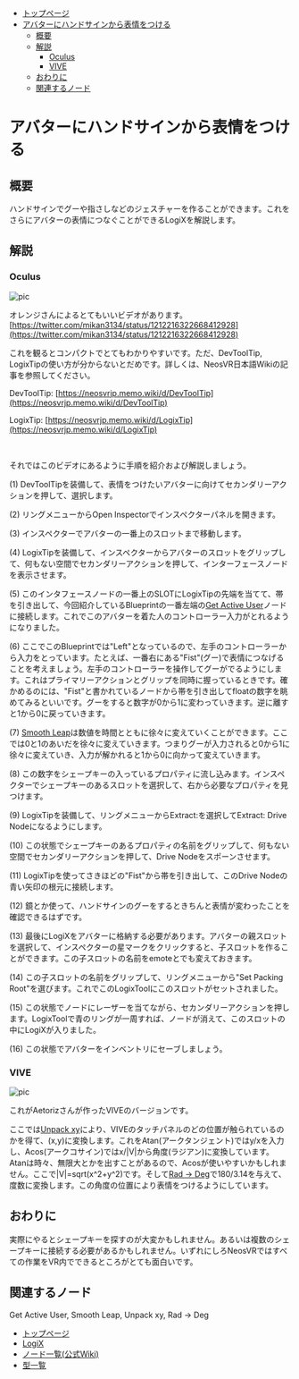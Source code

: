 <!-- NeosVR Techbook-->
- [トップページ](https://logix-educational-institute.github.io/NeosVRJP-Techbook/) 
- [アバターにハンドサインから表情をつける](#アバターにハンドサインから表情をつける)
  - [概要](#概要)
  - [解説](#解説)
    - [Oculus](#oculus)
    - [VIVE](#vive)
  - [おわりに](#おわりに)
  - [関連するノード](#関連するノード)

# アバターにハンドサインから表情をつける

## 概要

ハンドサインでグーや指さしなどのジェスチャーを作ることができます。これをさらにアバターの表情につなぐことができるLogiXを解説します。

## 解説

### Oculus
![pic](https://pbs.twimg.com/media/EYIetEeU4AAbVsK?format=jpg&name=large "pic")

オレンジさんによるとてもいいビデオがあります。
[https://twitter.com/mikan3134/status/1212216322668412928](https://twitter.com/mikan3134/status/1212216322668412928)

これを観るとコンパクトでとてもわかりやすいです。ただ、DevToolTip, LogixTipの使い方が分からないとだめです。詳しくは、NeosVR日本語Wikiの記事を参照してください。

DevToolTip: [https://neosvrjp.memo.wiki/d/DevToolTip](https://neosvrjp.memo.wiki/d/DevToolTip)

LogixTip: [https://neosvrjp.memo.wiki/d/LogixTip](https://neosvrjp.memo.wiki/d/LogixTip)

<br>

それではこのビデオにあるように手順を紹介および解説しましょう。

(1) DevToolTipを装備して、表情をつけたいアバターに向けてセカンダリーアクションを押して、選択します。

(2) リングメニューからOpen Inspectorでインスペクターパネルを開きます。

(3) インスペクターでアバターの一番上のスロットまで移動します。

(4) LogixTipを装備して、インスペクターからアバターのスロットをグリップして、何もない空間でセカンダリーアクションを押して、インターフェースノードを表示させます。

(5) このインタフェースノードの一番上のSLOTにLogixTipの先端を当てて、帯を引き出して、今回紹介しているBlueprintの一番左端の[Get Active User](https://neosvrjp.memo.wiki/d/Get%20Active%20User)ノードに接続します。これでこのアバターを着た人のコントローラー入力がとれるようになりました。

(6) ここでこのBlueprintでは"Left"となっているので、左手のコントローラーから入力をとっています。たとえば、一番右にある"Fist"(グー)で表情につなげることを考えましょう。左手のコントローラーを操作してグーがでるようにします。これはプライマリーアクションとグリップを同時に握っているときです。確かめるのには、"Fist"と書かれているノードから帯を引き出してfloatの数字を眺めてみるといいです。グーをすると数字が0から1に変わっていきます。逆に離すと1から0に戻っていきます。

(7) [Smooth Leap](https://neosvrjp.memo.wiki/d/Smooth%20Lerp)は数値を時間とともに徐々に変えていくことができます。ここでは0と1のあいだを徐々に変えていきます。つまりグーが入力されると0から1に徐々に変えていき、入力が解かれると1から0に向かって変えていきます。

(8) この数字をシェープキーの入っているプロパティに流し込みます。インスペクターでシェープキーのあるスロットを選択して、右から必要なプロパティを見つけます。

(9) LogixTipを装備して、リングメニューからExtract:を選択してExtract: Drive Nodeになるようにします。

(10) この状態でシェープキーのあるプロパティの名前をグリップして、何もない空間でセカンダリーアクションを押して、Drive Nodeをスポーンさせます。

(11) LogixTipを使ってさきほどの"Fist"から帯を引き出して、このDrive Nodeの青い矢印の根元に接続します。

(12) 鏡とか使って、ハンドサインのグーをするときちんと表情が変わったことを確認できるはずです。

(13) 最後にLogiXをアバターに格納する必要があります。アバターの親スロットを選択して、インスペクターの星マークをクリックすると、子スロットを作ることができます。この子スロットの名前をemoteとでも変えておきます。

(14) この子スロットの名前をグリップして、リングメニューから"Set Packing Root"を選びます。これでこのLogixToolにこのスロットがセットされました。

(15) この状態でノードにレーザーを当てながら、セカンダリーアクションを押します。LogixToolで青のリングが一周すれば、ノードが消えて、このスロットの中にLogiXが入りました。

(16) この状態でアバターをインベントリにセーブしましょう。


### VIVE

![pic](https://pbs.twimg.com/media/EYIetleU0AAiSVj?format=jpg&name=large "pic")

これがAetorizさんが作ったVIVEのバージョンです。

ここでは[Unpack xy](https://neosvrjp.memo.wiki/d/Unpack%20xy)により、VIVEのタッチパネルのどの位置が触られているのかを得て、(x,y)に変換します。これをAtan(アークタンジェント)ではy/xを入力し、Acos(アークコサイン)ではx/&#124;V&#124;から角度(ラジアン)に変換しています。Atanは時々、無限大とかを出すことがあるので、Acosが使いやすいかもしれません。ここで&#124;V&#124;=sqrt(x^2+y^2)です。そして[Rad -> Deg](https://neosvrjp.memo.wiki/d/Rad-%a1%e4Deg)で180/3.14を与えて、度数に変換します。この角度の位置により表情をつけるようにしています。


## おわりに

実際にやるとシェープキーを探すのが大変かもしれません。あるいは複数のシェープキーに接続する必要があるかもしれません。いずれにしろNeosVRではすべての作業をVR内でできるところがとても面白いです。

## 関連するノード
Get Active User, Smooth Leap, Unpack xy, Rad -> Deg

<!-- ## 追記 -->

  

- [トップページ](https://logix-educational-institute.github.io/NeosVRJP-Techbook/)  
- [LogiX](https://logix-educational-institute.github.io/NeosVRJP-Techbook/tutorial/logix.html)  
- [ノード一覧(公式Wiki)](https://wiki.neos.com/LogiX/ja)  
- [型一覧](https://logix-educational-institute.github.io/NeosVRJP-Techbook/tutorial/datatype.html)  

